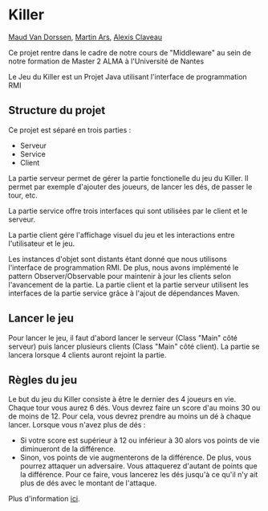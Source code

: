# Killer

[Maud Van Dorssen](https://github.com/modvd), [Martin Ars](https://github.com/Decator), [Alexis Claveau](https://github.com/Faenya)

Ce projet rentre dans le cadre de notre cours de "Middleware" au sein de notre formation de Master 2 ALMA à l'Université de Nantes

Le Jeu du Killer est un Projet Java utilisant l'interface de programmation RMI

## Structure du projet

Ce projet est séparé en trois parties : 
* Serveur
* Service
* Client

La partie serveur permet de gérer la partie fonctionelle du jeu du Killer. Il permet par exemple d'ajouter des joueurs, de lancer les dés, de passer le tour, etc.

La partie service offre trois interfaces qui sont utilisées par le client et le serveur.

La partie client gére l'affichage visuel du jeu et les interactions entre l'utilisateur et le jeu.

Les instances d'objet sont distants étant donné que nous utilisons l'interface de programmation RMI. De plus, nous avons implémenté le pattern Observer/Observable pour maintenir à jour les clients selon l'avancement de la partie. La partie client et la partie serveur utilisent les interfaces de la partie service grâce à l'ajout de dépendances Maven.

## Lancer le jeu

Pour lancer le jeu, il faut d'abord lancer le serveur (Class "Main" côté serveur) puis lancer plusieurs clients (Class "Main" côté client). La partie se lancera lorsque 4 clients auront rejoint la partie.

## Règles du jeu

Le but du jeu du Killer consiste à être le dernier des 4 joueurs en vie.
Chaque tour vous aurez 6 dés. Vous devrez faire un score d'au moins 30 ou de moins de 12.
Pour cela, vous devrez prendre au moins un dé à chaque lancer.
Lorsque vous n'avez plus de dés :
  - Si votre score est supérieur à 12 ou inférieur à 30 alors vos points de vie diminueront de la différence.
  - Sinon, vos points de vie augmenterons de la différence. De plus, vous pourrez attaquer un adversaire.
Vous attaquerez d'autant de points que la différence.
Pour ce faire, vous lancerez les dés jusqu'à ce qu'il n'y ait plus de dés avec le montant de l'attaque.

Plus d'information [ici](https://fr.wikipedia.org/wiki/Killer_(jeu_de_d%C3%A9s)).
